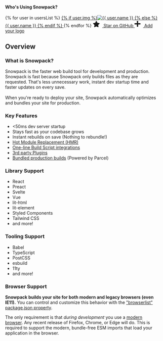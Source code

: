 #### Who's Using Snowpack?

<div class="company-logos">
{% for user in usersList %}
  <a href="{{ user.url }}" target="_blank">
    {% if user.img %}<img class="company-logo" src="{{ user.img }}" alt="{{ user.name }}" />
    {% else %}<span>{{ user.name }}</span>
    {% endif %}
  </a>
{% endfor %}
<a href="https://github.com/pikapkg/snowpack" target="_blank" title="Star on GitHub!" class="add-star-button" >
  <svg style="height: 20px; margin-right: 8px;" aria-hidden="true" focusable="false" data-prefix="fas" data-icon="star" class="svg-inline--fa fa-star fa-w-18" role="img" xmlns="http://www.w3.org/2000/svg" viewBox="0 0 576 512"><path fill="currentColor" d="M259.3 17.8L194 150.2 47.9 171.5c-26.2 3.8-36.7 36.1-17.7 54.6l105.7 103-25 145.5c-4.5 26.3 23.2 46 46.4 33.7L288 439.6l130.7 68.7c23.2 12.2 50.9-7.4 46.4-33.7l-25-145.5 105.7-103c19-18.5 8.5-50.8-17.7-54.6L382 150.2 316.7 17.8c-11.7-23.6-45.6-23.9-57.4 0z"></path></svg>
  Star on GitHub
</a>
<a href="https://github.com/pikapkg/snowpack/edit/master/docs/00.md" target="_blank" title="Add Your Project/Company!" class="add-company-button" >
  <svg style="height: 22px; margin-right: 8px;" aria-hidden="true" focusable="false" data-prefix="fas" data-icon="plus" class="company-logo" role="img" xmlns="http://www.w3.org/2000/svg" viewBox="0 0 448 512"><path fill="currentColor" d="M416 208H272V64c0-17.67-14.33-32-32-32h-32c-17.67 0-32 14.33-32 32v144H32c-17.67 0-32 14.33-32 32v32c0 17.67 14.33 32 32 32h144v144c0 17.67 14.33 32 32 32h32c17.67 0 32-14.33 32-32V304h144c17.67 0 32-14.33 32-32v-32c0-17.67-14.33-32-32-32z"></path></svg>
  Add your logo
</a>
</div>

## Overview

### What is Snowpack?

<div class='notification'>
Snowpack is the faster web build tool for development and production. Snowpack is fast because Snowpack only builds files as they are requested. That's less unnecessary work, instant dev startup time and faster updates on every save.
<br/><br/>
When you're ready to deploy your site, Snowpack automatically optimizes and bundles your site for production.
</div>

### Key Features

- <50ms dev server startup
- Stays fast as your codebase grows
- Instant rebuilds on save (Nothing to rebundle!)
- [Hot Module Replacement (HMR)](#hot-module-replacement)
- [One-line Build Script integrations](#build-scripts)
- [3rd party Plugins](#build-plugins)
- [Bundled production builds](#snowpack-build---bundle) (Powered by Parcel)

### Library Support

<div class="grid-list">

- React
- Preact
- Svelte
- Vue
- lit-html
- lit-element
- Styled Components
- Tailwind CSS
- and more!

</div>

### Tooling Support

<div class="grid-list">

- Babel
- TypeScript
- PostCSS
- esbuild
- 11ty
- and more!

</div>

### Browser Support

**Snowpack builds your site for both modern and legacy browsers (even IE11).** You can control and customize this behavior with the ["browserlist" package.json property](https://css-tricks.com/browserlist-good-idea/). 

The only requirement is that *during development* you use a [modern browser](http://caniuse.com/#feat=es6-module). Any recent release of Firefox, Chrome, or Edge will do. This is required to support the modern, bundle-free ESM imports that load your application in the browser.
